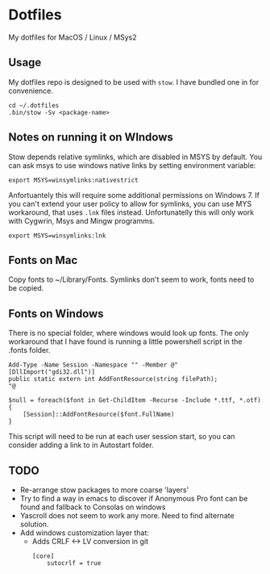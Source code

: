 # Dotfiles

My dotfiles for MacOS / Linux / MSys2

## Usage

My dotfiles repo is designed to be used with `stow`. I have bundled one in for convenience.

```
cd ~/.dotfiles
.bin/stow -Sv <package-name>
```

## Notes on running it on WIndows

Stow depends relative symlinks, which are disabled in MSYS by default. You can ask msys to use windows native links by setting environment variable:

```
export MSYS=winsymlinks:nativestrict
```

Anfortuantely this will require some additional permissions on Windows 7. If you can't extend your user policy to allow for symlinks, you can use MYS workaround, that uses `.lnk` files instead. Unfortunatelly this will only work with Cygwrin, Msys and Mingw programms.

```
export MSYS=winsymlinks:lnk
```

## Fonts on Mac

Copy fonts to ~/Library/Fonts. Symlinks don't seem to work, fonts need to be copied.

## Fonts on Windows

There is no special folder, where windows would look up fonts. The only workaround that I have found is running a little powershell script in the .fonts folder.

```
Add-Type -Name Session -Namespace "" -Member @"
[DllImport("gdi32.dll")]
public static extern int AddFontResource(string filePath);
"@

$null = foreach($font in Get-ChildItem -Recurse -Include *.ttf, *.otf) {
    [Session]::AddFontResource($font.FullName)
}
```

This script will need to be run at each user session start, so you can consider adding a link to in Autostart folder.

## TODO

 - Re-arrange stow packages to more coarse 'layers'
 - Try to find a way in emacs to discover if Anonymous Pro font can be found and fallback to Consolas on windows
 - Yascroll does not seem to work any more. Need to find alternate solution.
 - Add windows customization layer that:
   * Adds CRLF <-> LV conversion in git
     ```
     [core]
         sutocrlf = true
     ```
